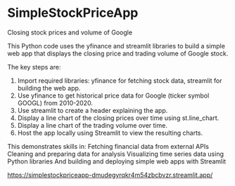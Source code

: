 # SimpleStockPriceApp
Closing stock prices and volume of Google

This Python code uses the yfinance and streamlit libraries to build a simple web app that 
displays the closing price and trading volume of Google stock.

The key steps are:
1. Import required libraries: yfinance for fetching stock data, streamlit for building the web app.
2. Use yfinance to get historical price data for Google (ticker symbol GOOGL) from 2010-2020.
3. Use streamlit to create a header explaining the app.
4. Display a line chart of the closing prices over time using st.line_chart.
5. Display a line chart of the trading volume over time.
6. Host the app locally using Streamlit to view the resulting charts.

This demonstrates skills in:
Fetching financial data from external APIs
Cleaning and preparing data for analysis
Visualizing time series data using Python libraries
And building and deploying simple web apps with Streamlit

https://simplestockpriceapp-dmudegyrqkr4m54zbcbvzr.streamlit.app/
